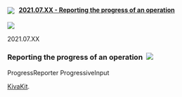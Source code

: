 
#### <img src="https://state-of-the-art.org/graphics/kivakit/kivakit-32.png" srcset="https://state-of-the-art.org/graphics/kivakit/kivakit-32-2x.png 2x" style="vertical-align:middle"/> &nbsp; [2021.07.XX - Reporting the progress of an operation](#progress)  

<img src="https://www.kivakit.org/images/horizontal-line-512.png" srcset="https://www.kivakit.org/images/horizontal-line-512-2x.png 2x" />
<a name = "progress"></a>

2021.07.XX

### Reporting the progress of an operation&nbsp; <img src="https://state-of-the-art.org/graphics/bits/bits-32.png" srcset="https://state-of-the-art.org/graphics/bits/bits-32-2x.png 2x" style="vertical-align:baseline"/>

ProgressReporter
ProgressiveInput

[KivaKit](https://www.kivakit.org).
